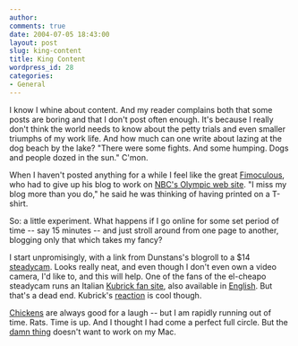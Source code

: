 ```yaml
---
author:
comments: true
date: 2004-07-05 18:43:00
layout: post
slug: king-content
title: King Content
wordpress_id: 28
categories:
- General
---
```


I know I whine about content. And my reader complains both that some posts are boring and that I don't post often enough. It's because I really don't think the world needs to know about the petty trials and even smaller triumphs of my work life. And how much can one write about lazing at the dog beach by the lake? "There were some fights. And some humping. Dogs and people dozed in the sun." C'mon.

When I haven't posted anything for a while I feel like the great [Fimoculous](http://www.fimoculous.com/), who had to give up his blog to work on [NBC's Olympic web site](http://www.nbcolympics.com/index.html). "I miss my blog more than you do," he said he was thinking of having printed on a T-shirt.

So: a little experiment. What happens if I go online for some set period of time -- say 15 minutes -- and just stroll around from one page to another, blogging only that which takes my fancy?

I start unpromisingly, with a link from Dunstans's blogroll to a $14 [steadycam](http://www-2.cs.cmu.edu/~johnny/steadycam/). Looks really neat, and even though I don't even own a video camera, I'd like to, and this will help. One of the fans of the el-cheapo steadycam runs an Italian [Kubrick fan site](http://www.archiviokubrick.it/), also available in [English](http://www.archiviokubrick.it/english/index.html). But that's a dead end. Kubrick's [reaction](http://www.krusch.com/kubrick/Q60.html) is cool though.

[Chickens](http://www.surrey.ac.uk/~cus1fb/fowl/) are always good for a laugh -- but I am rapidly running out of time. Rats. Time is up. And I thought I had come a perfect full circle.  But the [damn thing](http://users.adelphia.net/~chickencam/) doesn't want to work on my Mac.
